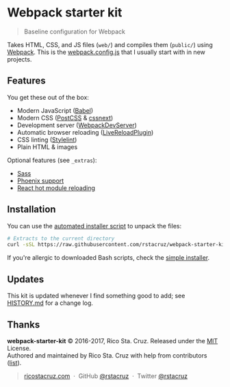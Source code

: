# Webpack starter kit

> Baseline configuration for Webpack

Takes HTML, CSS, and JS files (`web/`) and compiles them (`public/`) using [Webpack]. This is the [webpack.config.js] that I usually start with in new projects.

[Webpack]: https://webpack.github.io/
[webpack.config.js]: webpack.config.js

## Features

You get these out of the box:

- Modern JavaScript ([Babel])
- Modern CSS ([PostCSS] & [cssnext])
- Development server ([WebpackDevServer])
- Automatic browser reloading ([LiveReloadPlugin])
- CSS linting ([Stylelint])
- Plain HTML & images

Optional features (see `_extras`):

- [Sass](_extras/)
- [Phoenix support](_extras/)
- [React hot module reloading](_extras/)

[Babel]: http://babeljs.io/
[PostCSS]: http://postcss.org/
[cssnext]: http://cssnext.io/
[Stylelint]: http://stylelint.io/
[WebpackDevServer]: https://webpack.js.org/configuration/dev-server/
[LiveReloadPlugin]: https://www.npmjs.com/package/webpack-livereload-plugin

## Installation

You can use the [automated installer script](_extras/install.sh) to unpack the files:

```sh
# Extracts to the current directory
curl -sSL https://raw.githubusercontent.com/rstacruz/webpack-starter-kit/master/_extras/install.sh > /tmp/webpack-starter-kit.sh; bash /tmp/webpack-starter-kit.sh
```

If you're allergic to downloaded Bash scripts, check the [simple installer](_extras/simple_install.sh).

## Updates

This kit is updated whenever I find something good to add; see [HISTORY.md](HISTORY.md) for a change log.

## Thanks

**webpack-starter-kit** © 2016-2017, Rico Sta. Cruz. Released under the [MIT] License.<br>
Authored and maintained by Rico Sta. Cruz with help from contributors ([list][contributors]).

> [ricostacruz.com](http://ricostacruz.com) &nbsp;&middot;&nbsp;
> GitHub [@rstacruz](https://github.com/rstacruz) &nbsp;&middot;&nbsp;
> Twitter [@rstacruz](https://twitter.com/rstacruz)

[MIT]: http://mit-license.org/
[contributors]: http://github.com/rstacruz/webpack-starter-kit/contributors
